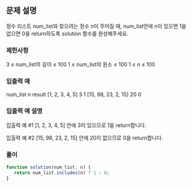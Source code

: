 ## 문제 설명

정수 리스트 num_list와 찾으려는 정수 n이 주어질 때, num_list안에 n이 있으면 1을 없으면 0을 return하도록 solution 함수를 완성해주세요.

### 제한사항

3 ≤ num_list의 길이 ≤ 100
1 ≤ num_list의 원소 ≤ 100
1 ≤ n ≤ 100

### 입출력 예

num_list n result
[1, 2, 3, 4, 5] 3 1
[15, 98, 23, 2, 15] 20 0

### 입출력 예 설명

입출력 예 #1
[1, 2, 3, 4, 5] 안에 3이 있으므로 1을 return합니다.

입출력 예 #2
[15, 98, 23, 2, 15] 안에 20이 없으므로 0을 return합니다.

### 풀이

```javaScript
function solution(num_list, n) {
   return num_list.includes(n) ? 1 : 0;
}
```
